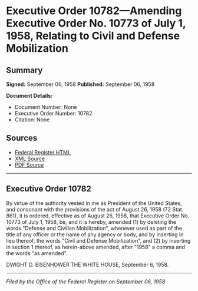 # Executive Order 10782—Amending Executive Order No. 10773 of July 1, 1958, Relating to Civil and Defense Mobilization

## Summary

**Signed:** September 06, 1958
**Published:** September 06, 1958

**Document Details:**
- Document Number: None
- Executive Order Number: 10782
- Citation: None

## Sources
- [Federal Register HTML](https://www.presidency.ucsb.edu/documents/executive-order-10782-amending-executive-order-no-10773-july-1-1958-relating-civil-and)
- [XML Source](None)
- [PDF Source](None)

---

## Executive Order 10782

By virtue of the authority vested in me as President of the United States, and consonant with the provisions of the act of August 26, 1958 (72 Stat. 861), it is ordered, effective as of August 26, 1958, that Executive Order No. 10773 of July 1, 1958, be, and it is hereby, amended (1) by deleting the words "Defense and Civilian Mobilization", whenever used as part of the title of any officer or the name of any agency or body, and by inserting in lieu thereof, the words "Civil and Defense Mobilization", and (2) by inserting in section 1 thereof, as herein-above amended, after "1958" a comma and the words "as amended".

DWIGHT D. EISENHOWER
THE WHITE HOUSE,
September 6, 1958.

---

*Filed by the Office of the Federal Register on September 06, 1958*
